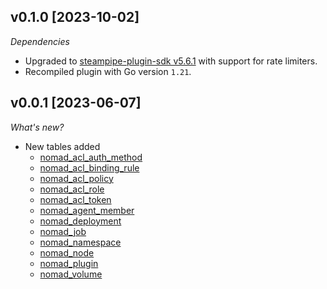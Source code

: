 ## v0.1.0 [2023-10-02]

_Dependencies_

- Upgraded to [steampipe-plugin-sdk v5.6.1](https://github.com/turbot/steampipe-plugin-sdk/blob/main/CHANGELOG.md#v561-2023-09-29) with support for rate limiters.
- Recompiled plugin with Go version `1.21`.

## v0.0.1 [2023-06-07]

_What's new?_

- New tables added
  - [nomad_acl_auth_method](https://hub.steampipe.io/plugins/turbot/nomad/tables/nomad_acl_auth_method)
  - [nomad_acl_binding_rule](https://hub.steampipe.io/plugins/turbot/nomad/tables/nomad_acl_binding_rule)
  - [nomad_acl_policy](https://hub.steampipe.io/plugins/turbot/nomad/tables/nomad_acl_policy)
  - [nomad_acl_role](https://hub.steampipe.io/plugins/turbot/nomad/tables/nomad_acl_role)
  - [nomad_acl_token](https://hub.steampipe.io/plugins/turbot/nomad/tables/nomad_acl_token)
  - [nomad_agent_member](https://hub.steampipe.io/plugins/turbot/nomad/tables/nomad_agent_member)
  - [nomad_deployment](https://hub.steampipe.io/plugins/turbot/nomad/tables/nomad_deployment)
  - [nomad_job](https://hub.steampipe.io/plugins/turbot/nomad/tables/nomad_job)
  - [nomad_namespace](https://hub.steampipe.io/plugins/turbot/nomad/tables/nomad_namespace)
  - [nomad_node](https://hub.steampipe.io/plugins/turbot/nomad/tables/nomad_node)
  - [nomad_plugin](https://hub.steampipe.io/plugins/turbot/nomad/tables/nomad_plugin)
  - [nomad_volume](https://hub.steampipe.io/plugins/turbot/nomad/tables/nomad_volume)
